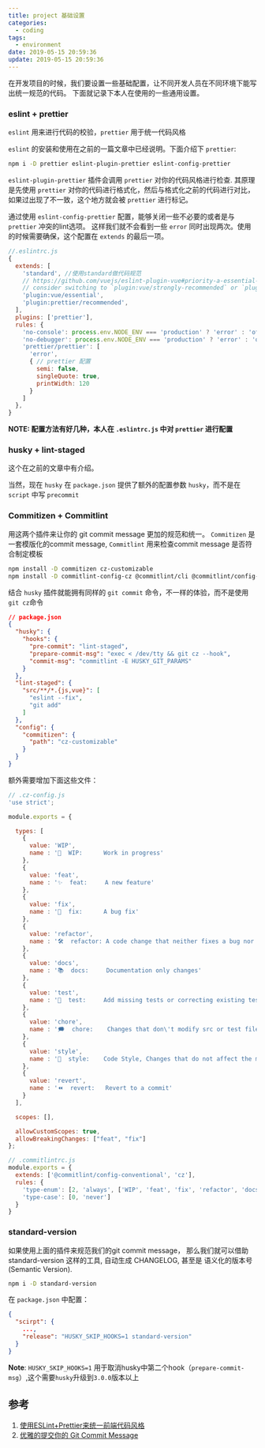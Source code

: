 ```yaml
---
title: project 基础设置
categories:
  - coding
tags:
  - environment
date: 2019-05-15 20:59:36
update: 2019-05-15 20:59:36
---
```


在开发项目的时候，我们要设置一些基础配置，让不同开发人员在不同环境下能写出统一规范的代码。
下面就记录下本人在使用的一些通用设置。

### eslint + prettier

`eslint` 用来进行代码的校验，`prettier` 用于统一代码风格

`eslint` 的安装和使用在之前的一篇文章中已经说明。下面介绍下 `prettier`:

```bash
npm i -D prettier eslint-plugin-prettier eslint-config-prettier
```

<!-- more -->

`eslint-plugin-prettier` 插件会调用 `prettier` 对你的代码风格进行检查.
其原理是先使用 `prettier` 对你的代码进行格式化，然后与格式化之前的代码进行对比，如果过出现了不一致，这个地方就会被 `prettier` 进行标记。
 
通过使用 `eslint-config-prettier` 配置，能够关闭一些不必要的或者是与 `prettier` 冲突的lint选项。
这样我们就不会看到一些 `error` 同时出现两次。使用的时候需要确保，这个配置在 `extends` 的最后一项。

```js
//.eslintrc.js
{
  extends: [
    'standard', //使用standard做代码规范
    // https://github.com/vuejs/eslint-plugin-vue#priority-a-essential-error-prevention
    // consider switching to `plugin:vue/strongly-recommended` or `plugin:vue/recommended` for stricter rules.
    'plugin:vue/essential',
    'plugin:prettier/recommended',
  ],
  plugins: ['prettier'],
  rules: {
    'no-console': process.env.NODE_ENV === 'production' ? 'error' : 'off',
    'no-debugger': process.env.NODE_ENV === 'production' ? 'error' : 'off',
    'prettier/prettier': [
      'error',
      { // prettier 配置
        semi: false,
        singleQuote: true,
        printWidth: 120
      }
    ]
  },
}
```

**NOTE: 配置方法有好几种，本人在 `.eslintrc.js` 中对 `prettier` 进行配置**

### husky + lint-staged

这个在之前的文章中有介绍。

当然，现在 `husky` 在 `package.json` 提供了额外的配置参数 `husky`，而不是在 `script` 中写 `precommit`

### Commitizen + Commitlint

用这两个插件来让你的 git commit message 更加的规范和统一。
`Commitizen` 是一套模版化的commit message, `Commitlint` 用来检查commit message 是否符合制定模板

```bash
npm install -D commitizen cz-customizable
npm install -D commitlint-config-cz @commitlint/cli @commitlint/config-conventional
```

结合 `husky` 插件就能拥有同样的 `git commit` 命令，不一样的体验，而不是使用 `git cz`命令

```json
// package.json
{
  "husky": {
    "hooks": {
      "pre-commit": "lint-staged",
      "prepare-commit-msg": "exec < /dev/tty && git cz --hook",
      "commit-msg": "commitlint -E HUSKY_GIT_PARAMS"
    }
  },
  "lint-staged": {
    "src/**/*.{js,vue}": [
      "eslint --fix",
      "git add"
    ]
  },
  "config": {
    "commitizen": {
      "path": "cz-customizable"
    }
  }
}
```

额外需要增加下面这些文件：

```js
// .cz-config.js
'use strict';

module.exports = {

  types: [
    {
      value: 'WIP',
      name : '💪  WIP:      Work in progress'
    },
    {
      value: 'feat',
      name : '✨  feat:     A new feature'
    },
    {
      value: 'fix',
      name : '🐞  fix:      A bug fix'
    },
    {
      value: 'refactor',
      name : '🛠  refactor: A code change that neither fixes a bug nor adds a feature'
    },
    {
      value: 'docs',
      name : '📚  docs:     Documentation only changes'
    },
    {
      value: 'test',
      name : '🏁  test:     Add missing tests or correcting existing tests'
    },
    {
      value: 'chore',
      name : '🗯  chore:    Changes that don\'t modify src or test files. Such as updating build tasks, package manager'
    },
    {
      value: 'style',
      name : '💅  style:    Code Style, Changes that do not affect the meaning of the code (white-space, formatting, missing semi-colons, etc)'
    },
    {
      value: 'revert',
      name : '⏪  revert:   Revert to a commit'
    }
  ],

  scopes: [],

  allowCustomScopes: true,
  allowBreakingChanges: ["feat", "fix"]
};

```

```js
// .commitlintrc.js
module.exports = {
  extends: ['@commitlint/config-conventional', 'cz'],
  rules: {
    'type-enum': [2, 'always', ['WIP', 'feat', 'fix', 'refactor', 'docs', 'test', 'chore', 'style', 'revert']],
    'type-case': [0, 'never']
  }
}   
```

### standard-version

如果使用上面的插件来规范我们的git commit message，
那么我们就可以借助 standard-version 这样的工具, 自动生成 CHANGELOG, 甚至是 语义化的版本号(Semantic Version).

```bash
npm i -D standard-version
```

在 `package.json` 中配置：

```json
{
  "scirpt": {
    ...,
    "release": "HUSKY_SKIP_HOOKS=1 standard-version"
  }
}
```

**Note**: `HUSKY_SKIP_HOOKS=1` 用于取消husky中第二个hook（`prepare-commit-msg`）,这个需要`husky`升级到`3.0.0`版本以上


## 参考

1. [使用ESLint+Prettier来统一前端代码风格](https://juejin.im/post/5b27a326e51d45588a7dac57)
2. [优雅的提交你的 Git Commit Message](https://juejin.im/post/5afc5242f265da0b7f44bee4#heading-7)
